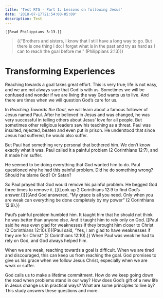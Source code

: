 ```yaml
---
title: 'Test RTG - Part 1: Lessons on following Jesus'
date: '2018-07-17T21:54:00-05:00'
description: Test
---
```

```
[[Read Philippians 3:13.]]
```

> {{“Brothers and sisters, I know that I still have a long way to go. But there is one thing I do: I forget what is in the past and try as hard as I can to reach the goal before me.” (Philippians 3:13)}}

# Transforming Experiences

Reaching towards a goal takes great effort. This is very true; life is not easy, and we are not always sure that God is with us. Sometimes we will be confused and wonder if we are living the way God wants us to live. And there are times when we will question God’s care for us.

In _Reaching Towards the Goal_, we will learn about a famous follower of Jesus named Paul. After he believed in Jesus and was changed, he was very successful in telling others about Jesus’ love for all people. But sometimes other religious leaders saw his teaching as a threat. Paul was insulted, rejected, beaten and even put in prison. He understood that since Jesus had suffered, he would also suffer.

But Paul had something very personal that bothered him. We don’t know exactly what it was. Paul called it a painful problem (2 Corinthians 12:7), and it made him suffer.

He seemed to be doing everything that God wanted him to do. Paul questioned why he had this painful problem. Did he do something wrong? Should he blame God? Or Satan?

So Paul prayed that God would remove his painful problem. He begged God three times to remove it. \[[(Look up 2 Corinthians 12:9 to find God’s answer.)]]{{And God answered, “My grace is all you need. Only when you are weak can everything be done completely by my power” (2 Corinthians 12:9).}}

Paul’s painful problem humbled him. It taught him that he should not think he was better than anyone else. And it taught him to rely only on God. \[[Paul said he was even glad for weaknesses if they brought him closer to Christ (2 Corinthians 12:10).]]{{Paul said, “Yes, I am glad to have weaknesses if they are for Christ” (2 Corinthians 12:10).}} When Paul was weak he had to rely on God, and God always helped him.

When we are weak, reaching towards a goal is difficult. When we are tired and discouraged, this can keep us from reaching the goal. God promises to give us his grace when we follow Jesus Christ, especially when we are weak or suffer.

God calls us to make a lifetime commitment. How do we keep going down the road when problems stand in our way? How does God’s gift of a new life in Jesus change us in practical ways? What are some principles to live by? This study answers these questions and more.

